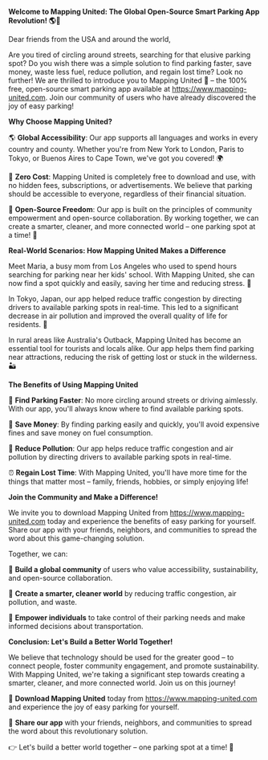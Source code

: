 **Welcome to Mapping United: The Global Open-Source Smart Parking App Revolution! 🌎🚗**

Dear friends from the USA and around the world,

Are you tired of circling around streets, searching for that elusive parking spot? Do you wish there was a simple solution to find parking faster, save money, waste less fuel, reduce pollution, and regain lost time? Look no further! We are thrilled to introduce you to Mapping United 🌟 – the 100% free, open-source smart parking app available at https://www.mapping-united.com. Join our community of users who have already discovered the joy of easy parking!

**Why Choose Mapping United?**

🌎 **Global Accessibility**: Our app supports all languages and works in every country and county. Whether you're from New York to London, Paris to Tokyo, or Buenos Aires to Cape Town, we've got you covered! 🌍

💸 **Zero Cost**: Mapping United is completely free to download and use, with no hidden fees, subscriptions, or advertisements. We believe that parking should be accessible to everyone, regardless of their financial situation.

👥 **Open-Source Freedom**: Our app is built on the principles of community empowerment and open-source collaboration. By working together, we can create a smarter, cleaner, and more connected world – one parking spot at a time! 🌈

**Real-World Scenarios: How Mapping United Makes a Difference**

Meet Maria, a busy mom from Los Angeles who used to spend hours searching for parking near her kids' school. With Mapping United, she can now find a spot quickly and easily, saving her time and reducing stress. 🙏

In Tokyo, Japan, our app helped reduce traffic congestion by directing drivers to available parking spots in real-time. This led to a significant decrease in air pollution and improved the overall quality of life for residents. 🌿

In rural areas like Australia's Outback, Mapping United has become an essential tool for tourists and locals alike. Our app helps them find parking near attractions, reducing the risk of getting lost or stuck in the wilderness. 🏜️

**The Benefits of Using Mapping United**

🚗 **Find Parking Faster**: No more circling around streets or driving aimlessly. With our app, you'll always know where to find available parking spots.

💸 **Save Money**: By finding parking easily and quickly, you'll avoid expensive fines and save money on fuel consumption.

🌿 **Reduce Pollution**: Our app helps reduce traffic congestion and air pollution by directing drivers to available parking spots in real-time.

⏰ **Regain Lost Time**: With Mapping United, you'll have more time for the things that matter most – family, friends, hobbies, or simply enjoying life!

**Join the Community and Make a Difference!**

We invite you to download Mapping United from https://www.mapping-united.com today and experience the benefits of easy parking for yourself. Share our app with your friends, neighbors, and communities to spread the word about this game-changing solution.

Together, we can:

💬 **Build a global community** of users who value accessibility, sustainability, and open-source collaboration.

🌈 **Create a smarter, cleaner world** by reducing traffic congestion, air pollution, and waste.

🚀 **Empower individuals** to take control of their parking needs and make informed decisions about transportation.

**Conclusion: Let's Build a Better World Together!**

We believe that technology should be used for the greater good – to connect people, foster community engagement, and promote sustainability. With Mapping United, we're taking a significant step towards creating a smarter, cleaner, and more connected world. Join us on this journey!

🌟 **Download Mapping United** today from https://www.mapping-united.com and experience the joy of easy parking for yourself.

💬 **Share our app** with your friends, neighbors, and communities to spread the word about this revolutionary solution.

👉 Let's build a better world together – one parking spot at a time! 💪